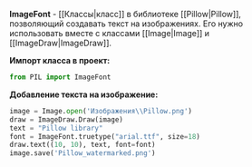 **ImageFont** - [[Классы|класс]] в библиотеке [[Pillow|Pillow]], позволяющий создавать текст на изображениях. Его нужно использовать вместе с классами [[Image|Image]] и [[ImageDraw|ImageDraw]].

**Импорт класса в проект:**

```Python
from PIL import ImageFont
```

**Добавление текста на изображение:**

```Python
image = Image.open('Изображения\\Pillow.png')
draw = ImageDraw.Draw(image)
text = "Pillow library"
font = ImageFont.truetype("arial.ttf", size=18)
draw.text((10, 10), text, font=font)
image.save('Pillow_watermarked.png')
```

